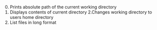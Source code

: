 0. Prints absolute path of the current working directory
1. Displays contents of current directory
2.Changes working directory to users home directory
3. List files in long format
